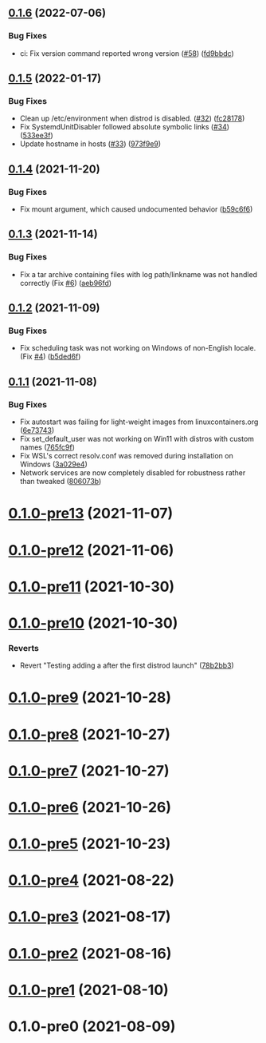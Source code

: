 ## [0.1.6](https://github.com/nullpo-head/wsl-distrod/compare/v0.1.5...v0.1.6) (2022-07-06)


### Bug Fixes

* ci: Fix version command reported wrong version ([#58](https://github.com/nullpo-head/wsl-distrod/issues/58)) ([fd9bbdc](https://github.com/nullpo-head/wsl-distrod/commit/fd9bbdcce953b2660207aad2b59ec91ab210a621))



## [0.1.5](https://github.com/nullpo-head/wsl-distrod/compare/v0.1.4...v0.1.5) (2022-01-17)


### Bug Fixes

* Clean up /etc/environment when distrod is disabled. ([#32](https://github.com/nullpo-head/wsl-distrod/issues/32)) ([fc28178](https://github.com/nullpo-head/wsl-distrod/commit/fc281789900c561eb933d460e6b39483191fbca2))
* Fix SystemdUnitDisabler followed absolute symbolic links ([#34](https://github.com/nullpo-head/wsl-distrod/issues/34)) ([533ee3f](https://github.com/nullpo-head/wsl-distrod/commit/533ee3f942d31f205755c65f6ca934b2086f66c3))
* Update hostname in hosts ([#33](https://github.com/nullpo-head/wsl-distrod/issues/33)) ([973f9e9](https://github.com/nullpo-head/wsl-distrod/commit/973f9e9406de7d84e6aa763e7fa7f367c9f282f0))



## [0.1.4](https://github.com/nullpo-head/wsl-distrod/compare/v0.1.3...v0.1.4) (2021-11-20)


### Bug Fixes

* Fix mount argument, which caused undocumented behavior ([b59c6f6](https://github.com/nullpo-head/wsl-distrod/commit/b59c6f698e5310e7361402a37fce0c8f9f369f57))



## [0.1.3](https://github.com/nullpo-head/wsl-distrod/compare/v0.1.2...v0.1.3) (2021-11-14)


### Bug Fixes

* Fix a tar archive containing files with log path/linkname was not handled correctly (Fix [#6](https://github.com/nullpo-head/wsl-distrod/issues/6)) ([aeb96fd](https://github.com/nullpo-head/wsl-distrod/commit/aeb96fd3fc5a01eac88ca858d3c246ee13cf0e18))



## [0.1.2](https://github.com/nullpo-head/wsl-distrod/compare/v0.1.1...v0.1.2) (2021-11-09)


### Bug Fixes

* Fix scheduling task was not working on Windows of non-English locale. (Fix [#4](https://github.com/nullpo-head/wsl-distrod/issues/4)) ([b5ded6f](https://github.com/nullpo-head/wsl-distrod/commit/b5ded6fba0e6d43fd0f719efa9ed7e314dd178d7))



## [0.1.1](https://github.com/nullpo-head/wsl-distrod/compare/v0.1.0-pre13...v0.1.1) (2021-11-08)


### Bug Fixes

* Fix autostart was failing for light-weight images from linuxcontainers.org ([6e73743](https://github.com/nullpo-head/wsl-distrod/commit/6e73743efa723fbe4e03cc6b1fb2758a5702b531))
* Fix set_default_user was not working on Win11 with distros with custom names ([765fc9f](https://github.com/nullpo-head/wsl-distrod/commit/765fc9f3bf329350f025b86c41e55a99d6bd6735))
* Fix WSL's correct resolv.conf was removed during installation on Windows ([3a029e4](https://github.com/nullpo-head/wsl-distrod/commit/3a029e44c3e13bc8910dd33828ddfc659ca53ed2))
* Network services are now completely disabled for robustness rather than tweaked ([806073b](https://github.com/nullpo-head/wsl-distrod/commit/806073b25453137e2db4127a1c66c6ecbb47a0cf))



# [0.1.0-pre13](https://github.com/nullpo-head/wsl-distrod/compare/v0.1.0-pre12...v0.1.0-pre13) (2021-11-07)



# [0.1.0-pre12](https://github.com/nullpo-head/wsl-distrod/compare/v0.1.0-pre11...v0.1.0-pre12) (2021-11-06)



# [0.1.0-pre11](https://github.com/nullpo-head/wsl-distrod/compare/v0.1.0-pre10...v0.1.0-pre11) (2021-10-30)



# [0.1.0-pre10](https://github.com/nullpo-head/wsl-distrod/compare/v0.1.0-pre9...v0.1.0-pre10) (2021-10-30)


### Reverts

* Revert "Testing adding a after the first distrod launch" ([78b2bb3](https://github.com/nullpo-head/wsl-distrod/commit/78b2bb326abd95a7d22d67ffc86efe9c1553c3d4))



# [0.1.0-pre9](https://github.com/nullpo-head/wsl-distrod/compare/v0.1.0-pre8...v0.1.0-pre9) (2021-10-28)



# [0.1.0-pre8](https://github.com/nullpo-head/wsl-distrod/compare/v0.1.0-pre7...v0.1.0-pre8) (2021-10-27)



# [0.1.0-pre7](https://github.com/nullpo-head/wsl-distrod/compare/v0.1.0-pre6...v0.1.0-pre7) (2021-10-27)



# [0.1.0-pre6](https://github.com/nullpo-head/wsl-distrod/compare/v0.1.0-pre5...v0.1.0-pre6) (2021-10-26)



# [0.1.0-pre5](https://github.com/nullpo-head/wsl-distrod/compare/v0.1.0-pre4...v0.1.0-pre5) (2021-10-23)



# [0.1.0-pre4](https://github.com/nullpo-head/wsl-distrod/compare/v0.1.0-pre3...v0.1.0-pre4) (2021-08-22)



# [0.1.0-pre3](https://github.com/nullpo-head/wsl-distrod/compare/v0.1.0-pre2...v0.1.0-pre3) (2021-08-17)



# [0.1.0-pre2](https://github.com/nullpo-head/wsl-distrod/compare/v0.1.0-pre1...v0.1.0-pre2) (2021-08-16)



# [0.1.0-pre1](https://github.com/nullpo-head/wsl-distrod/compare/v0.1.0-pre0...v0.1.0-pre1) (2021-08-10)



# 0.1.0-pre0 (2021-08-09)



